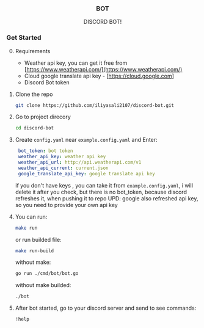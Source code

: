 <div align="center">
  <h3 align="center">BOT</h3>
  <p align="center">
    DISCORD BOT!
    
 
    
  </p>
</div>



### Get Started

0. Requirements
    - Weather api key, you can get it free from  [https://www.weatherapi.com/](https://www.weatherapi.com/)
    - Cloud google translate api key - [https://cloud.google.com]
    - Discord Bot token  
1. Clone the repo
   ```sh
   git clone https://github.com/iliyasali2107/discord-bot.git
   ```
2. Go to project direcory
   ```sh
   cd discord-bot
   ```
3. Create `config.yaml` near `example.config.yaml` and Enter:
   ```yaml
    bot_token: bot token
    weather_api_key: weather api key
    weather_api_url: http://api.weatherapi.com/v1
    weather_api_current: current.json
    google_translate_api_key: google translate api key
   ```
    if you don't have keys , you can take it from `example.config.yaml`, i will delete it after you check, but there is no bot_token, because discord refreshes it, when pushing it to repo
    UPD: google also refreshed api key, so you need to provide your own api key

4. You can run:
    ```sh
    make run 
    ```
    or run builded file:
    ```sh
    make run-build
    ```
    without make:
    ```sh
    go run ./cmd/bot/bot.go
    ```
    without make builded:
    ```sh
    ./bot
    ```

5. After bot started, go to your discord server and send to see commands:
    ```discord
    !help
    ```
